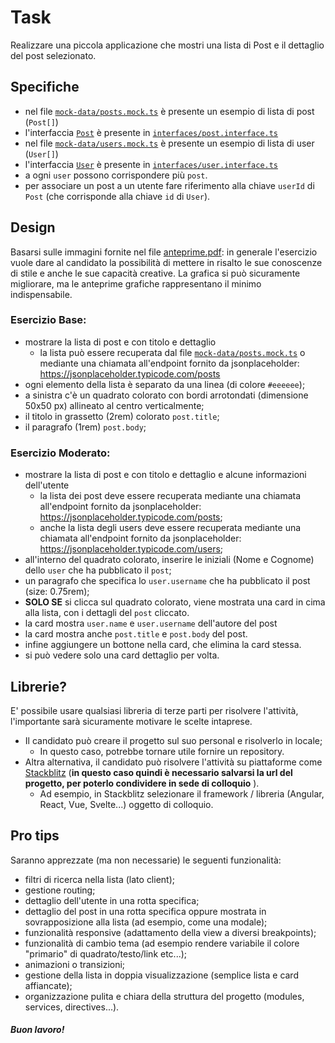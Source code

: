 # Task

Realizzare una piccola applicazione che mostri una lista di Post e il dettaglio del post selezionato.

## Specifiche

- nel file [`mock-data/posts.mock.ts`](mock-data/posts.mock.ts) è presente un esempio di lista di post (`Post[]`)
- l'interfaccia [`Post`](interfaces/post.interface.ts) è presente in [`interfaces/post.interface.ts`](interfaces/post.interface.ts)
- nel file [`mock-data/users.mock.ts`](mock-data/users.mock.ts) è presente un esempio di lista di user (`User[]`)
- l'interfaccia [`User`](interfaces/user.interface.ts) è presente in [`interfaces/user.interface.ts`](interfaces/user.interface.ts)
- a ogni `user` possono corrispondere più `post`.
- per associare un post a un utente fare riferimento alla chiave `userId` di `Post` (che corrisponde alla chiave `id` di `User`).

## Design

Basarsi sulle immagini fornite nel file [anteprime.pdf](anteprime.pdf): in generale l'esercizio vuole dare al candidato la possibilità di mettere in risalto le sue conoscenze di stile e anche le sue capacità creative. La grafica si può sicuramente migliorare, ma le anteprime grafiche rappresentano il minimo indispensabile.

### Esercizio Base:

- mostrare la lista di post e con titolo e dettaglio
  - la lista può essere recuperata dal file [`mock-data/posts.mock.ts`](mock-data/posts.mock.ts) o mediante una chiamata all'endpoint fornito da jsonplaceholder: https://jsonplaceholder.typicode.com/posts
- ogni elemento della lista è separato da una linea (di colore `#eeeeee`);
- a sinistra c'è un quadrato colorato con bordi arrotondati (dimensione 50x50 px) allineato al centro verticalmente;
- il titolo in grassetto (2rem) colorato `post.title`;
- il paragrafo (1rem) `post.body`;

### Esercizio Moderato:

- mostrare la lista di post e con titolo e dettaglio e alcune informazioni dell'utente
    - la lista dei post deve essere recuperata mediante una chiamata all'endpoint fornito da jsonplaceholder: https://jsonplaceholder.typicode.com/posts;
    - anche la lista degli users deve essere recuperata mediante una chiamata all'endpoint fornito da jsonplaceholder: https://jsonplaceholder.typicode.com/users;
- all'interno del quadrato colorato, inserire le iniziali (Nome e Cognome) dello `user` che ha pubblicato il `post`;
- un paragrafo che specifica lo `user.username` che ha pubblicato il post (size: 0.75rem);
- **SOLO SE** si clicca sul quadrato colorato, viene mostrata una card in cima alla lista, con i dettagli del `post` cliccato.
- la card mostra `user.name` e `user.username` dell'autore del post
- la card mostra anche `post.title` e `post.body` del post.
- infine aggiungere un bottone nella card, che elimina la card stessa.
- si può vedere solo una card dettaglio per volta.

## Librerie?

E' possibile usare qualsiasi libreria di terze parti per risolvere l'attività, l'importante sarà sicuramente motivare le scelte intaprese.

- Il candidato può creare il progetto sul suo personal e risolverlo in locale;
  - In questo caso, potrebbe tornare utile fornire un repository.
- Altra alternativa, il candidato può risolvere l'attività su piattaforme come
[Stackblitz](https://stackblitz.com/?starters=frontend) (**in questo caso quindi è necessario salvarsi la url del progetto, per poterlo condividere in sede di colloquio** ).
  - Ad esempio, in Stackblitz selezionare il framework / libreria (Angular, React, Vue, Svelte...) oggetto di colloquio. 
 

## Pro tips

Saranno apprezzate (ma non necessarie) le seguenti funzionalità:

- filtri di ricerca nella lista (lato client);
- gestione routing;
- dettaglio dell'utente in una rotta specifica;
- dettaglio del post in una rotta specifica oppure mostrata in sovrapposizione alla lista (ad esempio, come una modale);
- funzionalità responsive (adattamento della view a diversi breakpoints);
- funzionalità di cambio tema (ad esempio rendere variabile il colore "primario" di quadrato/testo/link etc...);
- animazioni o transizioni;
- gestione della lista in doppia visualizzazione (semplice lista e card affiancate);
- organizzazione pulita e chiara della struttura del progetto (modules, services, directives...).

##### Buon lavoro!
